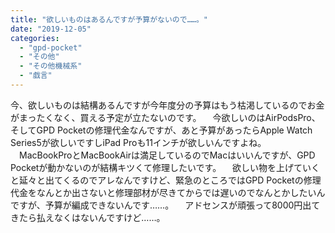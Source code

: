 ```yaml
---
title: "欲しいものはあるんですが予算がないので……。"
date: "2019-12-05"
categories: 
  - "gpd-pocket"
  - "その他"
  - "その他機械系"
  - "戯言"
---
```


今、欲しいものは結構あるんですが今年度分の予算はもう枯渇しているのでお金がまったくなく、買える予定が立たないのです。 　今欲しいのはAirPodsPro、そしてGPD Pocketの修理代金なんですが、あと予算があったらApple Watch Series5が欲しいですしiPad Proも11インチが欲しいんですよね。 　MacBookProとMacBookAirは満足しているのでMacはいいんですが、GPD Pocketが動かないのが結構キツくて修理したいです。 　欲しい物を上げていくと延々と出てくるのでアレなんですけど、緊急のところではGPD Pocketの修理代金をなんとか出さないと修理部材が尽きてからでは遅いのでなんとかしたいんですが、予算が編成できないんです……。 　アドセンスが頑張って8000円出てきたら払えなくはないんですけど……。
